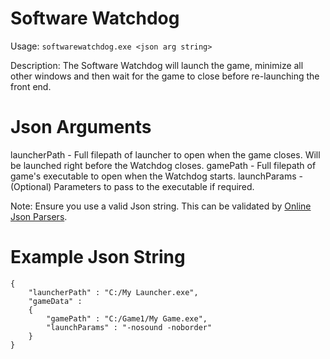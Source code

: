 Software Watchdog
===============
Usage: 
````softwarewatchdog.exe <json arg string>````

Description:
The Software Watchdog will launch the game, minimize all other windows and then wait for the game to close before re-launching the front end.

Json Arguments
===============
launcherPath - Full filepath of launcher to open when the game closes. Will be launched right before the Watchdog closes.
gamePath - Full filepath of game's executable to open when the Watchdog starts.
launchParams - (Optional) Parameters to pass to the executable if required.

Note: Ensure you use a valid Json string. This can be validated by [Online Json Parsers](http://json.parser.online.fr/). 


Example Json String
===============

````
{
	"launcherPath" : "C:/My Launcher.exe",
	"gameData" :
	{
		"gamePath" : "C:/Game1/My Game.exe",
		"launchParams" : "-nosound -noborder"
	}
}
````
